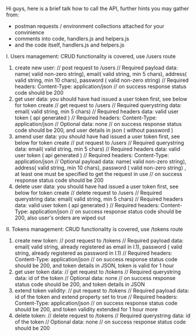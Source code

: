 Hi guys, here is a brief talk how to call the API,
further hints you may gather from:
  - postman requests / environment collections attached for your convinience
  - comments into code, handlers.js and helpers.js
  - and the code itself, handlers.js and helpers.js

I. Users management: CRUD functionality is covered, use /users route
  1. create new user:
    // post request to /users
    // Required payload data: name( valid non-zero string), email( valid string, min 5 chars), address( valid string, min 10 chars), password ( valid non-zero string)
    // Required headers: Content-Type: application/json
    // on success response status code should be 200
  2. get user data: you should have had issued a user token first, see below for token create
    // get request to /users
    // Required querystring data: email( valid string, min 5 chars)
    // Required headers data: valid user token ( api generated )
    // Required headers: Content-Type: application/json
    // Optional data: none
    // on success response status code should be 200, and user details in json ( without password )
  3. amend user data: you should have had issued a user token first, see below for token create
    // put request to /users
    // Required querystring data: email( valid string, min 5 chars)
    // Required headers data: valid user token ( api generated )
    // Required headers: Content-Type: application/json
    // Optional payload data: name( valid non-zero string), address( valid string, min 10 chars), password ( valid non-zero string)       , at least one must be specified to get the request in use
    // on success response status code should be 200
  4. delete user data: you should have had issued a user token first, see below for token create
    // delete request to /users
    // Required querystring data: email( valid string, min 5 chars)
    // Required headers data: valid user token ( api generated )
    // Required headers: Content-Type: application/json
    // on success response status code should be 200, also user's orders are wiped out

II. Tokens management: CRUD functionality is covered, use /tokens route
  1. create new token:
    // post request to /tokens
    // Required payload data: email( valid string, already registered as email in I.1), password ( valid string, already registered as password in I.1)
    // Required headers: Content-Type: application/json
    // on success response status code should be 200, and token details in JSON, token is valid for 1 hour
  2. get user token data: 
    // get request to /tokens
    // Required querystring data: id of the token
    // Optional data: none
    // on success response status code should be 200, and token details in JSON
  3. extend token validity: 
    // put request to /tokens
    // Required payload data: id of the token and extend property set to true
    // Required headers: Content-Type: application/json
    // on success response status code should be 200, and token validity extended for 1 hour more
  4. delete token: 
    // delete request to /tokens
    // Required querystring data: id of the token
    // Optional data: none
    // on success response status code should be 200


  